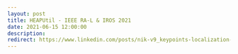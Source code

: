 ```yaml
---
layout: post
title: HEAPUtil - IEEE RA-L & IROS 2021
date: 2021-06-15 12:00:00
description:
redirect: https://www.linkedin.com/posts/nik-v9_keypoints-localization-robots-activity-6818809301466005505-AKG0?utm_source=linkedin_share&utm_medium=member_desktop_web
---
```

